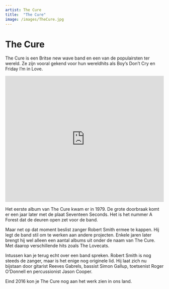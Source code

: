 ```yaml
---
artist: The Cure
title:  "The Cure"
image: /images/TheCure.jpg
---
```


# The Cure

<span class="lead">The Cure is een Britse new wave band en een van de populairsten ter wereld. Ze zijn vooral gekend voor hun wereldhits als Boy’s Don’t Cry en Friday I’m in Love.</span>

<iframe width="100%" height="400" src="https://www.youtube.com/embed/UmFFTkjs-O0" frameborder="0" allowfullscreen></iframe>

Het eerste album van <span class="engels">The Cure</span> kwam er in 1979. De grote doorbraak komt er een jaar later met de plaat <span class="engels">Seventeen Seconds</span>. Het is het nummer <span class="engels">A Forest</span> dat de deuren open zet voor de band. Maar net op dat moment beslist zanger Robert Smith ermee te kappen. Hij legt de band stil om te werken aan andere projecten. Enkele jaren later brengt hij wel alleen een aantal albums uit onder de naam van <span class="engels">The Cure</span>. Met daarop verschillende hits zoals <span class="engels">The Lovecats</span>. Intussen kan je terug echt over een band spreken. Robert Smith is nog steeds de zanger, maar is het enige nog originele lid. Hij laat zich nu bijstaan door gitarist Reeves Gabrels, bassist Simon Gallup, <span tooltip="Een toetsenist bespeelt een instument met toetsen. Zoals het keyboard of synthesizer. Iemand die piano speelt is geen toetsenist, maar wel een pianist.">toetsenist</span> Roger O’Donnell en <span tooltip="Een percussionist is iemand die een slaginstrument bespeelt. Dit kan meer zijn dan alleen drums. Elk instument waar je op kan trommelen of slaan is een slaginstrument.">percussionist</span> Jason Cooper.Eind 2016 kon je <span class="engels">The Cure</span> nog aan het werk zien in ons land. <div class="pagebreak"> </div>